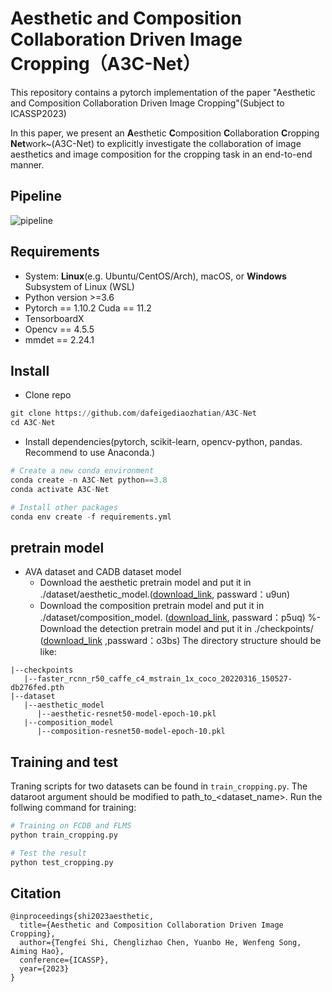 # Aesthetic and Composition Collaboration Driven Image Cropping（A3C-Net）

This repository contains a pytorch implementation of the paper "Aesthetic and Composition Collaboration Driven Image Cropping"(Subject to ICASSP2023)

In this paper, we present an **A**esthetic **C**omposition **C**ollaboration **C**ropping **Net**work~(A3C-Net) to explicitly investigate the collaboration of image aesthetics and image composition for the cropping task in an end-to-end manner.

## Pipeline
![pipeline](https://user-images.githubusercontent.com/16755407/194859123-75929459-027d-4284-a261-daf91140f40d.png)


## Requirements
- System: **Linux**(e.g. Ubuntu/CentOS/Arch), macOS, or **Windows** Subsystem of Linux (WSL)
- Python version >=3.6
- Pytorch == 1.10.2 Cuda == 11.2 
- TensorboardX
- Opencv == 4.5.5
- mmdet == 2.24.1

## Install
- Clone repo
```python
git clone https://github.com/dafeigediaozhatian/A3C-Net
cd A3C-Net
```

- Install dependencies(pytorch, scikit-learn, opencv-python, pandas. Recommend to use Anaconda.)
```python
# Create a new conda environment
conda create -n A3C-Net python==3.8
conda activate A3C-Net

# Install other packages
conda env create -f requirements.yml
```


## pretrain model
- AVA dataset and CADB dataset model
  - Download the aesthetic pretrain model and put it in ./dataset/aesthetic_model.([download_link](https://pan.baidu.com/s/1F6Imkj7bFkIiKot4WgSxUw?pwd=u9un), passward：u9un) 
  - Download the composition pretrain model and put it in ./dataset/composition_model. ([download_link](https://pan.baidu.com/s/16Idk-C1ItPSJzueuAFPYZw?pwd=p5uq), passward：p5uq)
  %- Download the detection pretrain model and put it in ./checkpoints/ ([download_link](https://pan.baidu.com/s/18V-IQzRV579kDRmJJefj5A?pwd=o3bs) ,passward：o3bs)
  The directory structure should be like:
```
|--checkpoints
   |--faster_rcnn_r50_caffe_c4_mstrain_1x_coco_20220316_150527-db276fed.pth
|--dataset
   |--aesthetic_model
      |--aesthetic-resnet50-model-epoch-10.pkl
   |--composition_model
      |--composition-resnet50-model-epoch-10.pkl
```

## Training and test
Traning scripts for two datasets can be found in ```train_cropping.py```. The dataroot argument should be modified to path_to_<dataset_name>. Run the follwing command for training:
```python
# Training on FCDB and FLMS
python train_cropping.py

# Test the result
python test_cropping.py
```



## Citation
```
@inproceedings{shi2023aesthetic,
  title={Aesthetic and Composition Collaboration Driven Image Cropping},
  author={Tengfei Shi, Chenglizhao Chen, Yuanbo He, Wenfeng Song, Aiming Hao},
  conference={ICASSP},
  year={2023}
}
```
